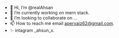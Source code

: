 - 👋 Hi, I’m @realAhsan
- 🌱 I’m currently working on mern stack.
- 💞️ I’m looking to collaborate on ...
- 📫 How to reach me email apervaiz62@gmail.com.
- ✨ intagram _ahsun_x.


<!---
realAhsan/realAhsan is a  special ✨ repository because its `README.md` (this file) appears on your GitHub profile.
You can click the Preview link to take a look at your changes.
--->
